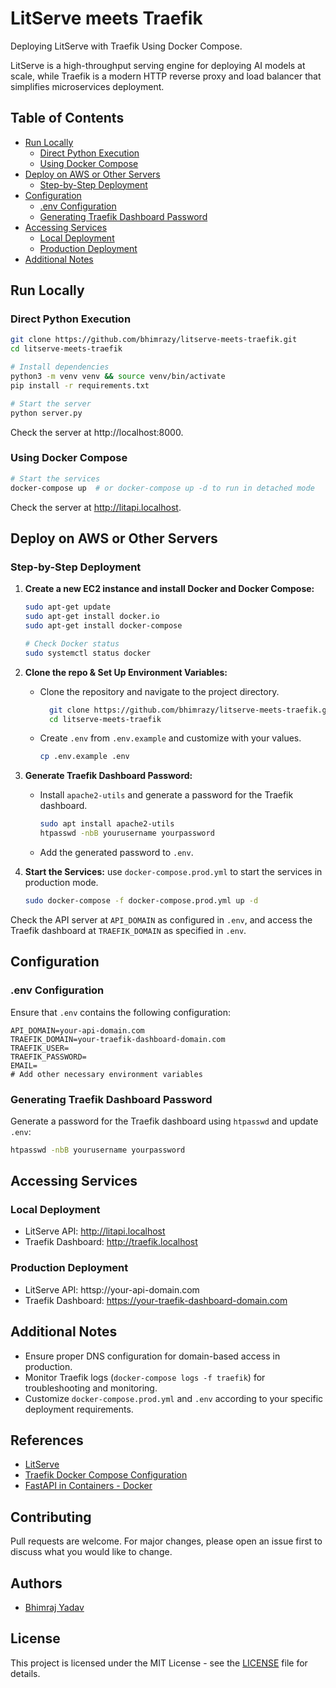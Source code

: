 # LitServe meets Traefik

Deploying LitServe with Traefik Using Docker Compose.

LitServe is a high-throughput serving engine for deploying AI models at scale, while Traefik is a modern HTTP reverse proxy and load balancer that simplifies microservices deployment.

## Table of Contents

- [Run Locally](#run-locally)
  - [Direct Python Execution](#direct-python-execution)
  - [Using Docker Compose](#using-docker-compose)
- [Deploy on AWS or Other Servers](#deploy-on-aws-or-other-servers)
  - [Step-by-Step Deployment](#step-by-step-deployment)
- [Configuration](#configuration)
  - [.env Configuration](#env-configuration)
  - [Generating Traefik Dashboard Password](#generating-traefik-dashboard-password)
- [Accessing Services](#accessing-services)
  - [Local Deployment](#local-deployment)
  - [Production Deployment](#production-deployment)
- [Additional Notes](#additional-notes)

## Run Locally

### Direct Python Execution

```bash
git clone https://github.com/bhimrazy/litserve-meets-traefik.git
cd litserve-meets-traefik

# Install dependencies
python3 -m venv venv && source venv/bin/activate
pip install -r requirements.txt

# Start the server
python server.py
```

Check the server at http://localhost:8000.

### Using Docker Compose

```bash
# Start the services
docker-compose up  # or docker-compose up -d to run in detached mode
```

Check the server at http://litapi.localhost.

## Deploy on AWS or Other Servers

### Step-by-Step Deployment

1. **Create a new EC2 instance and install Docker and Docker Compose:**

   ```bash
   sudo apt-get update
   sudo apt-get install docker.io
   sudo apt-get install docker-compose

   # Check Docker status
   sudo systemctl status docker
   ```

2. **Clone the repo & Set Up Environment Variables:**

   - Clone the repository and navigate to the project directory.

     ```bash
       git clone https://github.com/bhimrazy/litserve-meets-traefik.git
       cd litserve-meets-traefik
     ```

   - Create `.env` from `.env.example` and customize with your values.

     ```bash
     cp .env.example .env
     ```

3. **Generate Traefik Dashboard Password:**

   - Install `apache2-utils` and generate a password for the Traefik dashboard.

     ```bash
     sudo apt install apache2-utils
     htpasswd -nbB yourusername yourpassword
     ```

   - Add the generated password to `.env`.

4. **Start the Services:**
   use `docker-compose.prod.yml` to start the services in production mode.

   ```bash
   sudo docker-compose -f docker-compose.prod.yml up -d
   ```

Check the API server at `API_DOMAIN` as configured in `.env`, and access the Traefik dashboard at `TRAEFIK_DOMAIN` as specified in `.env`.

## Configuration

### .env Configuration

Ensure that `.env` contains the following configuration:

```plaintext
API_DOMAIN=your-api-domain.com
TRAEFIK_DOMAIN=your-traefik-dashboard-domain.com
TRAEFIK_USER=
TRAEFIK_PASSWORD=
EMAIL=
# Add other necessary environment variables
```

### Generating Traefik Dashboard Password

Generate a password for the Traefik dashboard using `htpasswd` and update `.env`:

```bash
htpasswd -nbB yourusername yourpassword
```

## Accessing Services

### Local Deployment

- LitServe API: http://litapi.localhost
- Traefik Dashboard: http://traefik.localhost

### Production Deployment

- LitServe API: httsp://your-api-domain.com
- Traefik Dashboard: https://your-traefik-dashboard-domain.com

## Additional Notes

- Ensure proper DNS configuration for domain-based access in production.
- Monitor Traefik logs (`docker-compose logs -f traefik`) for troubleshooting and monitoring.
- Customize `docker-compose.prod.yml` and `.env` according to your specific deployment requirements.

## References

- [LitServe](https://github.com/Lightning-AI/LitServe)
- [Traefik Docker Compose Configuration](https://doc.traefik.io/traefik/user-guides/docker-compose/acme-tls/)
- [FastAPI in Containers - Docker](https://fastapi.tiangolo.com/deployment/docker/)

## Contributing

Pull requests are welcome. For major changes, please open an issue first to discuss what you would like to change.

## Authors

- [Bhimraj Yadav](https://github.com/bhimrazy)

## License

This project is licensed under the MIT License - see the [LICENSE](LICENSE) file for details.

